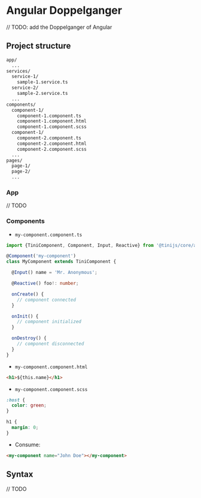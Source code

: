 # Angular Doppelganger

// TODO: add the Doppelganger of Angular

## Project structure

```txt
app/
  ...
services/
  service-1/
    sample-1.service.ts
  service-2/
    sample-2.service.ts
  ...
components/
  component-1/
    component-1.component.ts
    component-1.component.html
    component-1.component.scss
  component-1/
    component-2.component.ts
    component-2.component.html
    component-2.component.scss
  ...
pages/
  page-1/
  page-2/
  ...

```

### App

// TODO

### Components

- `my-component.component.ts`

```ts
import {TiniComponent, Component, Input, Reactive} from '@tinijs/core/angular';

@Component('my-component')
class MyComponent extends TiniComponent {

  @Input() name = 'Mr. Anonymous';

  @Reactive() foo!: number;

  onCreate() {
    // component connected
  }

  onInit() {
    // component initialized
  }

  onDestroy() {
    // component disconnected
  }
}
```

- `my-component.component.html`

```html
<h1>${this.name}</h1>
```

- `my-component.component.scss`

```css
:host {
  color: green;
}

h1 {
  margin: 0;
}
```

- Consume:

```html
<my-component name="John Doe"></my-component>
```

## Syntax

// TODO
